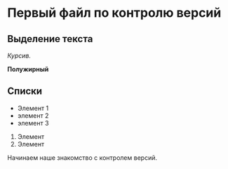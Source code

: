 # Первый файл по контролю версий



## Выделение текста

*Курсив.*

**Полужирный**

## Списки

* Элемент 1
* элемент 2
* элемент 3

1. Элемент
2. Элемент

Начинаем наше знакомство с контролем версий.

